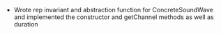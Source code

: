 - Wrote rep invariant and abstraction function for ConcreteSoundWave and implemented the constructor and getChannel methods as well as duration
